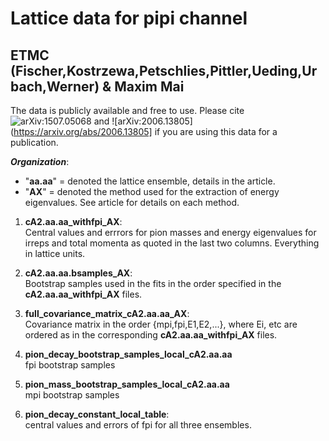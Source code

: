 Lattice data for pipi channel
=============================
ETMC (Fischer,Kostrzewa,Petschlies,Pittler,Ueding,Urbach,Werner) & Maxim Mai<br>
----------------------------

The data is publicly available and free to use. 
Please cite ![arXiv:1507.05068](https://arxiv.org/abs/1507.05068) and ![arXiv:2006.13805](https://arxiv.org/abs/2006.13805] if you are using this data for a publication. 

***Organization***:<br>
- "**aa.aa**" = denoted the lattice ensemble, details in the article.
- "**AX**" = denoted the method used for the extraction of energy eigenvalues. See article for details on each method.<br>

1. **cA2.aa.aa_withfpi_AX**:<br>
Central values and errrors for pion masses and energy eigenvalues for irreps and total momenta as quoted in the last two columns. Everything in lattice units.<br>

2. **cA2.aa.aa.bsamples_AX**:<br>
Bootstrap samples used in the fits in the order specified in the **cA2.aa.aa_withfpi_AX** files.<br>

3. **full_covariance_matrix_cA2.aa.aa_AX**:<br>
Covariance matrix in the order {mpi,fpi,E1,E2,...}, where Ei, etc are ordered as in the corresponding **cA2.aa.aa_withfpi_AX** files.<br>

4. **pion_decay_bootstrap_samples_local_cA2.aa.aa**<br>
fpi bootstrap samples<br>

5. **pion_mass_bootstrap_samples_local_cA2.aa.aa**<br>
mpi bootstrap samples<br>

6. **pion_decay_constant_local_table**:<br>
central values and errors of fpi for all three ensembles.<br>
